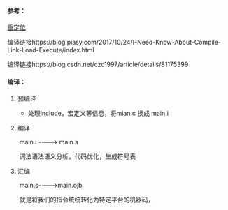 #### 参考：

[重定位](https://blog.csdn.net/spaceyqy/article/details/39393877)

编译链接https://blog.piasy.com/2017/10/24/I-Need-Know-About-Compile-Link-Load-Execute/index.html

编译链接https://blog.csdn.net/czc1997/article/details/81175399

#### 编译：

1. 预编译 

   * 处理include，宏定义等信息，将mian.c 换成 main.i

2. 编译

   ​	main.i ----> main.s

   ​	词法语法语义分析，代码优化，生成符号表

3. 汇编

   ​	main.s---->main.ojb

   ​	就是将我们的指令统统转化为特定平台的机器码，

